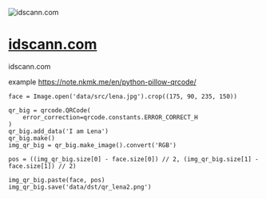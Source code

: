 ![idscann.com](https://logo.idscann.com/1/cover.png)

# [idscann.com](https://www.idscann.com/)
idscann.com


example
https://note.nkmk.me/en/python-pillow-qrcode/

    face = Image.open('data/src/lena.jpg').crop((175, 90, 235, 150))

    qr_big = qrcode.QRCode(
        error_correction=qrcode.constants.ERROR_CORRECT_H
    )
    qr_big.add_data('I am Lena')
    qr_big.make()
    img_qr_big = qr_big.make_image().convert('RGB')

    pos = ((img_qr_big.size[0] - face.size[0]) // 2, (img_qr_big.size[1] - face.size[1]) // 2)

    img_qr_big.paste(face, pos)
    img_qr_big.save('data/dst/qr_lena2.png')
